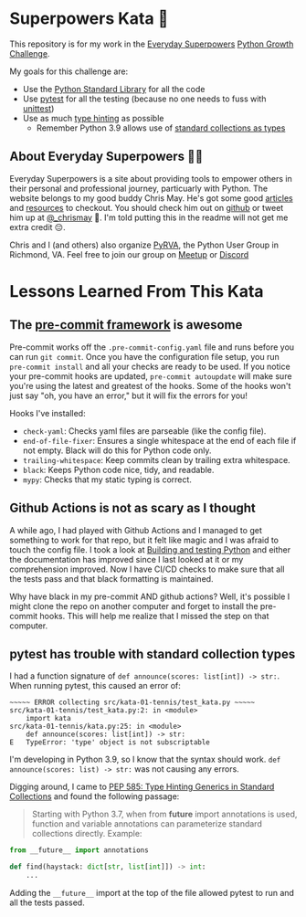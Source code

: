 # Superpowers Kata 🥋

This repository is for my work in the [Everyday Superpowers](https://everydaysuperpowers.dev/) [Python Growth Challenge](https://everydaysuperpowers.dev/python-growth-challenge/).

My goals for this challenge are:
* Use the [Python Standard Library](https://docs.python.org/3/library/) for all the code
* Use [pytest](https://docs.pytest.org/) for all the testing (because no one needs to fuss with [unittest](https://docs.python.org/3/library/unittest.html))
* Use as much [type hinting](https://docs.python.org/3/library/typing.html) as possible
  * Remember Python 3.9 allows use of [standard collections as types](https://docs.python.org/3/whatsnew/3.9.html#type-hinting-generics-in-standard-collections)

## About Everyday Superpowers 🦸‍♂️

Everyday Superpowers is a site about providing tools to empower others in their personal and professional journey, particuarly with Python.
The website belongs to my good buddy Chris May.
He's got some good [articles](https://everydaysuperpowers.dev/articles/) and [resources](https://everydaysuperpowers.dev/resources/) to checkout.
You should check him out on [github](https://github.com/Chris-May) or tweet him up at [@_chrismay](https://twitter.com/_chrismay) 👋.
I'm told putting this in the readme will not get me extra credit 😔.

Chris and I (and others) also organize [PyRVA](http://www.pyrva.org/), the Python User Group in Richmond, VA.
Feel free to join our group on [Meetup](https://www.meetup.com/PyRVAUserGroup/) or [Discord](https://discord.gg/fSGW7Jra4T)

# Lessons Learned From This Kata

## The [pre-commit framework](https://pre-commit.com/) is awesome

Pre-commit works off the `.pre-commit-config.yaml` file and runs before you can run `git commit`. Once you have the configuration file setup, you run `pre-commit install` and all your checks are ready to be used. If you notice your pre-commit hooks are updated, `pre-commit autoupdate` will make sure you're using the latest and greatest of the hooks. Some of the hooks won't just say "oh, you have an error," but it will fix the errors for you!

Hooks I've installed:
* `check-yaml`: Checks yaml files are parseable (like the config file).
* `end-of-file-fixer`: Ensures a single whitespace at the end of each file if not empty. Black will do this for Python code only.
* `trailing-whitespace`: Keep commits clean by trailing extra whitespace.
* `black`: Keeps Python code nice, tidy, and readable.
* `mypy`: Checks that my static typing is correct.

## Github Actions is not as scary as I thought

A while ago, I had played with Github Actions and I managed to get something to work for that repo, but it felt like magic and I was afraid to touch the config file. I took a look at [Building and testing Python](https://docs.github.com/en/actions/guides/building-and-testing-python) and either the documentation has improved since I last looked at it or my comprehension improved. Now I have CI/CD checks to make sure that all the tests pass and that black formatting is maintained.

Why have black in my pre-commit AND github actions? Well, it's possible I might clone the repo on another computer and forget to install the pre-commit hooks. This will help me realize that I missed the step on that computer.

## pytest has trouble with standard collection types

I had a function signature of `def announce(scores: list[int]) -> str:`. When running pytest, this caused an error of:

    ~~~~~ ERROR collecting src/kata-01-tennis/test_kata.py ~~~~~
    src/kata-01-tennis/test_kata.py:2: in <module>
        import kata
    src/kata-01-tennis/kata.py:25: in <module>
        def announce(scores: list[int]) -> str:
    E   TypeError: 'type' object is not subscriptable

I'm developing in Python 3.9, so I know that the syntax should work. `def announce(scores: list) -> str:` was not causing any errors.

Digging around, I came to [PEP 585: Type Hinting Generics in Standard Collections](https://www.python.org/dev/peps/pep-0585/) and found the following passage:

> Starting with Python 3.7, when from __future__ import annotations is used, function and variable annotations can parameterize standard collections directly. Example:
```python
from __future__ import annotations

def find(haystack: dict[str, list[int]]) -> int:
    ...
```

Adding the `__future__` import at the top of the file allowed pytest to run and all the tests passed.
